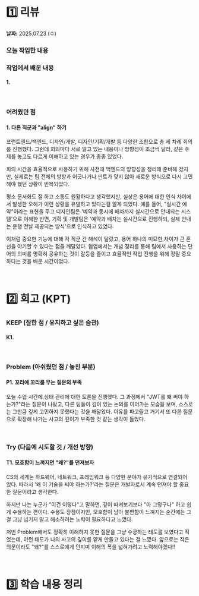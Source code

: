 # 1️⃣ 리뷰
**날짜:** 2025.07.23 (수)

### 오늘 작업한 내용



### 작업에서 배운 내용

#### 1.



<br/>

### 어려웠던 점

#### 1. 다른 직군과 "align" 하기

프런트엔드/백엔드, 디자인/개발, 디자인/기획/개발 등 다양한 조합으로 총 세 차례 회의를 진행했다. 그런데 회의마다 서로 알고 있는 내용이나 방향성이 조금씩 달라, 같은 주제를 놓고도 다르게 이해하고 있는 경우가 종종 있었다.

회의 시간을 효율적으로 사용하기 위해 사전에 백엔드의 방향성을 정리해 준비해 갔지만, 실제로는 팀 전체의 방향과 어긋나거나 핀트가 맞지 않아 새로운 방식으로 다시 고민해야 했던 상황이 반복되었다.

평소 문서화도 잘 하고 소통도 원활하다고 생각했지만, 실상은 용어에 대한 인식 차이에서 발생한 오해가 이런 상황을 유발하고 있다는걸 알게 되었다.
예를 들어, "실시간 예약"이라는 표현을 두고 디자인팀은 '예약과 동시에 배차까지 실시간으로 안내되는 시스템'으로 이해한 반면, 기획 및 개발팀은 '예약과 배차는 실시간으로 진행하되, 실제 안내는 운행 전날 제공되는 방식'으로 인식하고 있었다.

이처럼 중요한 기능에 대해 각 직군 간 해석이 달랐고, 용어 하나의 미묘한 차이가 큰 혼선을 야기할 수 있다는 점을 깨달았다.
협업에서는 개념 정리를 통해 팀에서 사용하는 단어의 의미를 명확히 공유하는 것이 갈등을 줄이고 효율적인 작업 진행을 위해 정말 중요하다는 것을 배운 시간이었다.

<br/>

#  2️⃣ 회고 (KPT)

### KEEP (잘한 점 / 유지하고 싶은 습관)

#### K1.


<br/>

### Problem (아쉬웠던 점 / 놓친 부분)

#### P1. 꼬리에 꼬리를 무는 질문의 부족

오늘 수업 시간에 상태 관리에 대한 토론을 진행했다.
그 과정에서 "JWT를 왜 써야 하는가?"라는 질문이 나왔고, 다른 팀들이 깊이 있는 논의를 이어가는 모습을 보며, 스스로는 그만큼 깊게 고민하지 못했다는 것을 깨달았다.
이유를 파고들고 거기서 또 다른 질문으로 확장해 나가는 사고의 깊이가 부족한 것 같는 생각이 들었다.


<br/>

### Try (다음에 시도할 것 / 개선 방향)

#### T1. 모호함이 느껴지면 "왜?"를 던져보자

CS의 세계는 하드웨어, 네트워크, 프레임워크 등 다양한 분야가 유기적으로 연결되어 있다.
따라서 '왜 이 기술을 써야 하는가?'라는 질문은 개발자로서 계속 던져야 할 중요한 질문이라고 생각한다.

하지만 나는 누군가 "이건 이렇다"고 말하면, 깊이 따져보기보다 "아 그렇구나" 하고 쉽게 수용하는 편이다.
수용도 장점이지만, 모호함이 남아 불편함이 느껴지는 순간에는 그걸 그냥 넘기지 말고 해소하려는 노력이 필요하다고 느꼈다.

저번 Problem에서도 정확히 이해하지 못한 질문을 그냥 수긍하는 태도를 보였다고 적었는데, 이런 태도가 나의 사고의 깊이를 얕게 만들고 있다는 걸 느꼈다. 
앞으로는 작은 의문이라도 "왜?"를 스스로에게 던지며 이해의 폭을 넓혀가려고 노력해야겠다!!

<br/>

#  3️⃣ 학습 내용 정리

<br/>
